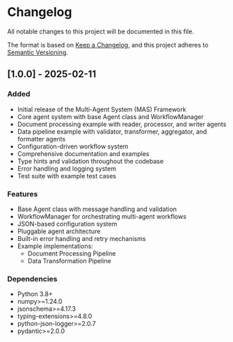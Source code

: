 # Changelog

All notable changes to this project will be documented in this file.

The format is based on [Keep a Changelog](https://keepachangelog.com/en/1.0.0/),
and this project adheres to [Semantic Versioning](https://semver.org/spec/v2.0.0.html).

## [1.0.0] - 2025-02-11

### Added
- Initial release of the Multi-Agent System (MAS) Framework
- Core agent system with base Agent class and WorkflowManager
- Document processing example with reader, processor, and writer agents
- Data pipeline example with validator, transformer, aggregator, and formatter agents
- Configuration-driven workflow system
- Comprehensive documentation and examples
- Type hints and validation throughout the codebase
- Error handling and logging system
- Test suite with example test cases

### Features
- Base Agent class with message handling and validation
- WorkflowManager for orchestrating multi-agent workflows
- JSON-based configuration system
- Pluggable agent architecture
- Built-in error handling and retry mechanisms
- Example implementations:
  - Document Processing Pipeline
  - Data Transformation Pipeline

### Dependencies
- Python 3.8+
- numpy>=1.24.0
- jsonschema>=4.17.3
- typing-extensions>=4.8.0
- python-json-logger>=2.0.7
- pydantic>=2.0.0
